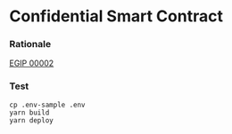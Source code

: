 # Confidential Smart Contract

### Rationale

[EGIP 00002](https://github.com/ieigen/ieigen/blob/main/docs/egip/00002.md)

### Test

```
cp .env-sample .env
yarn build
yarn deploy
```

